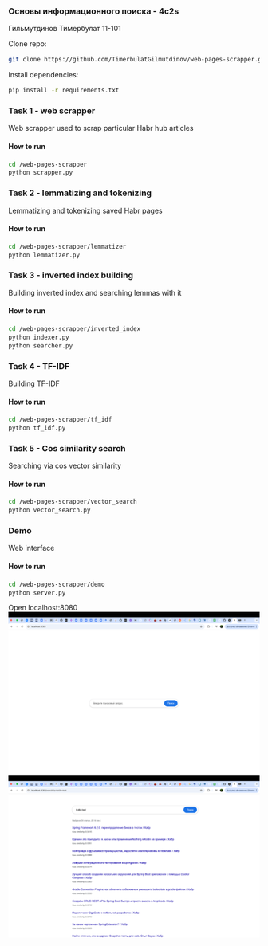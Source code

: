 ### Основы информационного поиска - 4с2s
Гильмутдинов Тимербулат 11-101

Clone repo:
```bash
git clone https://github.com/TimerbulatGilmutdinov/web-pages-scrapper.git
```

Install dependencies:
```bash
pip install -r requirements.txt
```

### Task 1 - web scrapper
Web scrapper used to scrap particular Habr hub articles 

#### How to run

```bash
cd /web-pages-scrapper
python scrapper.py
```

### Task 2 - lemmatizing and tokenizing
Lemmatizing and tokenizing saved Habr pages

#### How to run

```bash
cd /web-pages-scrapper/lemmatizer
python lemmatizer.py
```

### Task 3 - inverted index building
Building inverted index and searching lemmas with it

#### How to run

```bash
cd /web-pages-scrapper/inverted_index
python indexer.py
python searcher.py
```

### Task 4 - TF-IDF
Building TF-IDF

#### How to run

```bash
cd /web-pages-scrapper/tf_idf
python tf_idf.py
```

### Task 5 - Cos similarity search
Searching via cos vector similarity

#### How to run

```bash
cd /web-pages-scrapper/vector_search
python vector_search.py
```


### Demo
Web interface

#### How to run

```bash
cd /web-pages-scrapper/demo
python server.py
```

Open localhost:8080
![img_1.png](img/index.png)
![img_2.png](img/search.png)